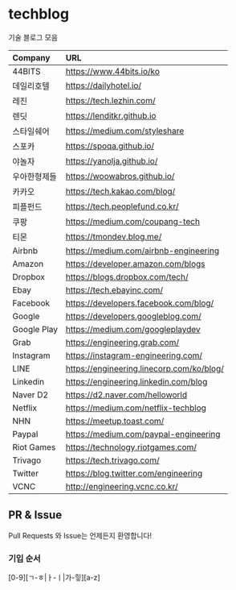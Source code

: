 # techblog
기술 블로그 모음

| Company | URL |
|:--------|:--------|
| 44BITS | https://www.44bits.io/ko |
| 데일리호텔 | https://dailyhotel.io/ |
| 레진 | https://tech.lezhin.com/ |
| 렌딧 | https://lenditkr.github.io |
| 스타일쉐어 | https://medium.com/styleshare |
| 스포카 | https://spoqa.github.io/ |
| 야놀자 | https://yanolja.github.io/ |
| 우아한형제들 | https://woowabros.github.io/ |
| 카카오 | https://tech.kakao.com/blog/ |
| 피플펀드 | https://tech.peoplefund.co.kr/ |
| 쿠팡 | https://medium.com/coupang-tech |
| 티몬 | https://tmondev.blog.me/ |
| Airbnb | https://medium.com/airbnb-engineering |
| Amazon | https://developer.amazon.com/blogs |
| Dropbox | https://blogs.dropbox.com/tech/ |
| Ebay | https://tech.ebayinc.com/ |
| Facebook | https://developers.facebook.com/blog/ |
| Google | https://developers.googleblog.com/ |
| Google Play | https://medium.com/googleplaydev |
| Grab | https://engineering.grab.com/ |
| Instagram | https://instagram-engineering.com/ |
| LINE | https://engineering.linecorp.com/ko/blog/ |
| Linkedin | https://engineering.linkedin.com/blog |
| Naver D2 | https://d2.naver.com/helloworld |
| Netflix | https://medium.com/netflix-techblog |
| NHN | https://meetup.toast.com/ |
| Paypal | https://medium.com/paypal-engineering |
| Riot Games | https://technology.riotgames.com/ |
| Trivago | https://tech.trivago.com/ |
| Twitter | https://blog.twitter.com/engineering |
| VCNC | http://engineering.vcnc.co.kr/ |

## PR & Issue
Pull Requests 와 Issue는 언제든지 환영합니다!

### 기입 순서
[0-9][ㄱ-ㅎ|ㅏ-ㅣ|가-힣][a-z]
